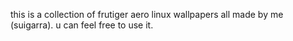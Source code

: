 this is a collection of frutiger aero linux wallpapers all made by me (suigarra).
u can feel free to use it.
